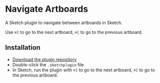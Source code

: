 # Navigate Artboards
A Sketch plugin to navigate between artboards in Sketch.

Use `⌘]` to go to the next artboard, `⌘[` to go to the previous artboard.

## Installation
- [Download the plugin repository](https://github.com/daneden/sketch-navigate-artboards/archive/master.zip)
- Double-click the `.sketchplugin` file
- In Sketch, run the plugin with `⌘]` to go to the next artboard, `⌘[` to go to the previous artboard.
